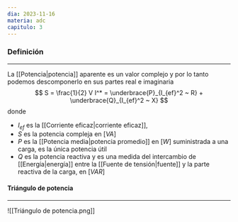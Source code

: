 ```yaml
---
dia: 2023-11-16
materia: adc
capitulo: 3
---
```

### Definición
---
La [[Potencia|potencia]] aparente es un valor complejo y por lo tanto podemos descomponerlo en sus partes real e imaginaria $$ S = \frac{1}{2} V I^* = \underbrace{P}_{I_{ef}^2 ~ R} + \underbrace{Q}_{I_{ef}^2 ~ X} $$ donde 
* $I_{ef}$ es la [[Corriente eficaz|corriente eficaz]],
* $S$ es la potencia compleja en $[VA]$
* $P$ es la [[Potencia media|potencia promedio]] en $[W]$ suministrada a una carga, es la única potencia útil
* $Q$ es la potencia reactiva y es una medida del intercambio de [[Energía|energía]] entre la [[Fuente de tensión|fuente]] y la parte reactiva de la carga, en $[VAR]$
#### Triángulo de potencia
---
![[Triángulo de potencia.png]]

